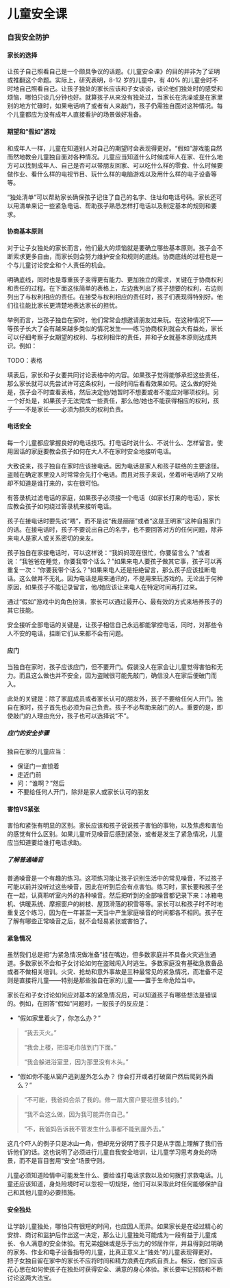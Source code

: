 # 儿童安全课

### 自我安全防护

#### 家长的选择

让孩子自己照看自己是一个颇具争议的话题。《儿童安全课》的目的并非为了证明或推翻这个命题。实际上，研究表明，8-12 岁的儿童中，有 40% 的儿童会时不时地自己照看自己。让孩子独处的家长应该和子女谈谈，谈论他们独处时的感受和烦恼，哪怕只谈几分钟也好。就算孩子从来没有独处过，当家长在洗澡或是在家里别的地方忙碌时，如果电话响了或者有人来敲门，孩子仍需独自面对这种情况。每个儿童都应为没有成年人直接看护的场景做好准备。

#### 期望和“假如”游戏

和成年人一样，儿童在知道别人对自己的期望时会表现得更好。“假如”游戏能自然而然地教会儿童独自面对各种情况。儿童应当知道什么时候成年人在家、在什么地方可以找到成年人、自己是否可以带朋友回家、可以吃什么样的零食、什么时候要做作业、看什么样的电视节目、玩什么样的电脑游戏以及用什么样的电子设备等等。

“独处清单”可以帮助家长确保孩子记住了自己的名字、住址和电话号码。家长还可以用清单来记一些紧急电话、帮助孩子熟悉怎样打电话以及制定基本的规则和要求。

#### 协商基本原则

对于让子女独处的家长而言，他们最大的烦恼就是要确立哪些基本原则。孩子会不断索求更多自由，而家长则会努力维护安全和规则的底线。协商底线的过程也是一个与儿童讨论安全和个人责任的机会。

明确底线，同时也是尊重孩子变得更有能力、更加独立的需求，关键在于协商权利和责任的过程。在下面这张简单的表格上，左边我列出了孩子想要的权利，右边则列出了与权利相应的责任。在接受与权利相应的责任时，孩子们表现得特别好。他们往往能比家长更清楚地表达家长的担忧。

举例而言，当孩子独自在家时，他们常常会想邀请朋友过来玩。在这种情况下——等孩子长大了会有越来越多类似的情况发生——练习协商权利就会大有益处，家长可以仔细考察子女期望的权利、与权利相伴的责任，并和子女就基本原则达成共识。例如：

TODO：表格

填表后，家长和子女要共同讨论表格中的内容。如果孩子觉得能够承担这些责任，那么家长就可以先尝试许可这条权利，一段时间后看看效果如何。这么做的好处是，孩子会不时查看表格，然后决定他/她暂时不想要或者不能应对哪项权利。另一个好处是，如果孩子无法完成一些责任，那么他/她也不能获得相应的权利，孩子——不是家长——必须为损失的权利负责。

#### 电话安全

每一个儿童都应掌握良好的电话技巧。打电话时说什么、不说什么、怎样留言。使用固话的家庭要教会孩子如何在大人不在家时安全地接听电话。

大致说来，孩子独自在家时应该接电话。因为电话是家人和孩子联络的主要途径。盗贼在确定家里没人时常常会先打个电话。而且对孩子来说，坐着听电话响了又响却不知道是谁打来的，实在很可怕。  

有答录机过滤电话的家庭，如果孩子必须接一个电话（如家长打来的电话），家长应教会孩子如何绕过答录机来接听电话。

孩子在接电话时要先说“喂”，而不是说“我是丽丽”或者“这是王明家”这种自报家门的话。在接电话时，孩子不要说出自己的名字，也不要回答对方的任何问题，除非来电人是家人或关系密切的亲友。

孩子独自在家接电话时，可以这样说：“我妈妈现在很忙，你要留言么？”或者说：“我爸爸在睡觉，你要我带个话么？”如果来电人要孩子做其它事，孩子可以再重复一次：“你要我带个话么？”如果来电人还是拒绝留言，那么孩子应该挂断电话。这么做并不无礼。因为电话是用来通讯的，不是用来玩游戏的。无论出于何种原因，如果孩子不能记录留言，他/她应该让来电人在特定时间再打过来。

通过“假如”游戏中的角色扮演，家长可以通过最开心、最有效的方式来培养孩子的其它技能。 

安全接听全部电话的关键是，让孩子相信自己永远都能掌控电话，同时，对那些令人不安的电话，挂断它们从来都不会有问题。

#### 应门

当独自在家时，孩子应该应门，但不要开门。假装没人在家会让儿童觉得害怕和无力。而且这么做也并不安全，因为盗贼很可能先敲门，确信没人在家后便破门而入。

此处的关键是：除了家庭成员或者家长认可的朋友外，孩子不要给任何人开门。独自在家时，孩子首先也必须为自己负责。孩子不必帮助来敲门的人。重要的是，即使敲门的人理由充分，孩子也可以选择说“不”。

##### 应门的安全步骤

独自在家的儿童应当：

* 保证门一直锁着
* 走近门前
* 问：“谁啊？”然后
* 不要给任何人开门，除非是家人或家长认可的朋友
 
#### 害怕VS紧张

害怕和紧张有明显的区别。家长应该和孩子说说孩子害怕的事物，以及焦虑和害怕的感觉有什么区别。如果儿童听见噪音后感到紧张，或者是发生了紧急情况，儿童应当知道要给谁打电话求助。

##### 了解普通噪音

普通噪音是一个有趣的练习。这项练习能让孩子识别生活中的常见噪音，不过孩子可能以前并没听过这些噪音，因此在听到后会有点害怕。练习时，家长要和孩子坐在一起，认真聆听室内外的各种噪音。然后把听到的全部噪音都记录下来：冰箱电机、供暖系统、摩擦窗户的树枝、屋顶滑落的积雪等等。家长可以和孩子时不时地重复这个练习，因为在一年甚至一天当中产生家庭噪音的时间都各不相同。孩子在了解有哪些正常噪音之后，就不会轻易紧张或害怕了。

#### 紧急情况

虽然我们总是把“为紧急情况做准备”挂在嘴边，但多数家庭并不具备火灾逃生通道。多数家长不会和子女讨论如何在盗贼闯入时逃生。多数家庭没有基础急救备品或者不做相关培训。火灾、抢劫和意外事故是三种最常见的紧急情况，而准备不足则是直接将儿童——特别是那些独自在家的儿童——置于生命危险当中。

家长在和子女讨论如何应对基本的紧急情况后，可以知道孩子有哪些想法是错误的。例如，在回答“假如”问题时，一般孩子的反应是：

* “假如家里着火了，你怎么办？”
> 
> “我去灭火。”
> 
> “我会上楼，把湿毛巾放到门下面。” 
> 
> “我会躲进浴室里，因为那里没有木头。”

* “假如你不能从窗户逃到屋外怎么办？ 你会打开或者打破窗户然后爬到外面么？”

> “不可能，我爸妈会杀了我的。修一扇大窗户要花很多钱的。”
> 
> “我不会这么做，因为我可能弄伤自己。”
> 
> “不，我爸妈告诉我不管发生什么事都不能到屋外去。”

这几个吓人的例子只是冰山一角，但却充分说明了孩子只是从字面上理解了我们告诉他们的话。这也说明了必须进行儿童自我安全培训，让儿童学习思考身处的场景，而不是盲目套用“安全”场景守则。

儿童必须知道险情中可能发生什么、要给谁打电话求救以及如何拨打求救电话。儿童还应该知道，身处险境时可以忽视一切规矩，他们可以采取此时任何能够保护自己和其他儿童的必要措施。

#### 安全独处

让学龄儿童独处，哪怕只有很短的时间，也应因人而异。如果家长是在经过精心的安排、商讨和监护后作出这一决定，那么让儿童独处可能成为一段有益于儿童成长、令人满意的安全体验。有兄弟姐妹或是乐于出力的邻居作伴，并且得到过明确的家务、作业和电子设备指导的儿童，比真正意义上“独处”的儿童表现得更好。
把子女独自留在家中的家长不应将时间和精力浪费在内疚自责上。相反，他们应该花心思在如何使孩子在独处时获得安全、满意的身心体验。家长要牢记预防和不断讨论这两大法宝。
